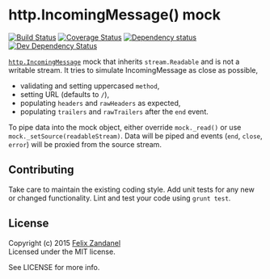 # http.IncomingMessage() mock

[![Build Status](https://travis-ci.org/fza/readable-mock-req.png)](https://travis-ci.org/fza/readable-mock-req) [![Coverage Status](https://coveralls.io/repos/fza/readable-mock-req/badge.png?branch=master)](https://coveralls.io/r/fza/readable-mock-req?branch=master) [![Dependency status](https://david-dm.org/fza/readable-mock-req/status.png)](https://david-dm.org/fza/readable-mock-req#info=dependencies&view=table) [![Dev Dependency Status](https://david-dm.org/fza/readable-mock-req/dev-status.png)](https://david-dm.org/fza/readable-mock-req#info=devDependencies&view=table)

[`http.IncomingMessage`](https://nodejs.org/api/http.html#http_http_incomingmessage) mock that inherits `stream.Readable` and is not a writable stream. It tries to simulate IncomingMessage as close as possible,

* validating and setting uppercased `method`,
* setting URL (defaults to `/`),
* populating `headers` and `rawHeaders` as expected,
* populating `trailers` and `rawTrailers` after the `end` event.

To pipe data into the mock object, either override `mock._read()` or use `mock._setSource(readableStream)`. Data will be piped and events (`end`, `close`, `error`) will be proxied from the source stream.

## Contributing

Take care to maintain the existing coding style. Add unit tests for any new or changed functionality. Lint and test your code using `grunt test`.

## License

Copyright (c) 2015 [Felix Zandanel](mailto:felix@zandanel.me)  
Licensed under the MIT license.

See LICENSE for more info.

